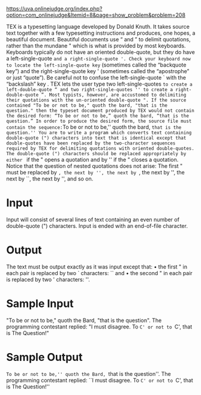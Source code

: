 https://uva.onlinejudge.org/index.php?option=com_onlinejudge&Itemid=8&page=show_problem&problem=208

TEX is a typesetting language developed by Donald Knuth. It takes source text together with a few
typesetting instructions and produces, one hopes, a beautiful document. Beautiful documents use “
and ” to delimit quotations, rather than the mundane " which is what is provided by most keyboards.
Keyboards typically do not have an oriented double-quote, but they do have a left-single-quote ` and
a right-single-quote '. Check your keyboard now to locate the left-single-quote key ` (sometimes
called the “backquote key”) and the right-single-quote key ' (sometimes called the “apostrophe” or
just “quote”). Be careful not to confuse the left-single-quote ` with the “backslash” key \. TEX lets
the user type two left-single-quotes `` to create a left-double-quote “ and two right-single-quotes ''
to create a right-double-quote ”. Most typists, however, are accustomed to delimiting their quotations
with the un-oriented double-quote ".
If the source contained
"To be or not to be," quoth the bard, "that is the question."
then the typeset document produced by TEX would not contain the desired form:
“To be or not to be,” quoth the bard, “that is the question.”
In order to produce the desired form, the source file must contain the sequence:
``To be or not to be,'' quoth the bard, ``that is the question.''
You are to write a program which converts text containing double-quote (") characters into text
that is identical except that double-quotes have been replaced by the two-character sequences required
by TEX for delimiting quotations with oriented double-quotes. The double-quote (") characters should
be replaced appropriately by either `` if the " opens a quotation and by '' if the " closes a quotation.
Notice that the question of nested quotations does not arise: The first " must be replaced by ``, the
next by '', the next by ``, the next by '', the next by ``, the next by '', and so on.

# Input
Input will consist of several lines of text containing an even number of double-quote (") characters.
Input is ended with an end-of-file character.

# Output
The text must be output exactly as it was input except that:
• the first " in each pair is replaced by two ` characters: `` and
• the second " in each pair is replaced by two ' characters: ''.

# Sample Input
"To be or not to be," quoth the Bard, "that
is the question".
The programming contestant replied: "I must disagree.
To `C' or not to `C', that is The Question!"

# Sample Output
``To be or not to be,'' quoth the Bard, ``that
is the question''.
The programming contestant replied: ``I must disagree.
To `C' or not to `C', that is The Question!''